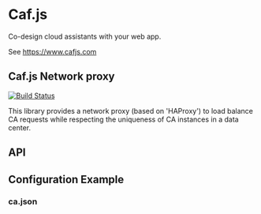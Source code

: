 # Caf.js

Co-design cloud assistants with your web app.

See https://www.cafjs.com

## Caf.js Network proxy
[![Build Status](https://travis-ci.org/cafjs/caf_netproxy.svg?branch=master)](https://travis-ci.org/cafjs/caf_netproxy)


This library provides a network proxy (based on 'HAProxy') to load balance CA requests while respecting the uniqueness of CA instances in a data center.


## API




## Configuration Example

### ca.json
